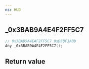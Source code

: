 ```yaml
---
ns: HUD
---
```

## _0x3BAB9A4E4F2FF5C7

```c
// 0x3BAB9A4E4F2FF5C7 0xD3BF3ABD
Any _0x3BAB9A4E4F2FF5C7();
```


## Return value

